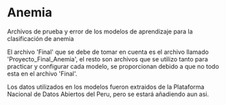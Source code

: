 # Anemia
Archivos de prueba y error de los modelos de aprendizaje para la clasificación de anemia

El archivo 'Final' que se debe de tomar en cuenta es el archivo llamado 'Proyecto_Final_Anemia', el resto son archivos que se utilizo tanto para practicar y configurar cada modelo, se proporcionan debido a que no todo esta en el archivo 'Final'.

Los datos utilizados en los modelos fueron extraidos de la Plataforma Nacional de Datos Abiertos del Peru, pero se estará añadiendo aun asi.
